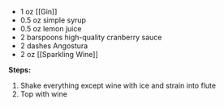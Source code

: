- 1 oz [[Gin]]
- 0.5 oz simple syrup
- 0.5 oz lemon juice
- 2 barspoons high-quality cranberry sauce
- 2 dashes Angostura
- 2 oz [[Sparkling Wine]]

**Steps:**

1. Shake everything except wine with ice and strain into flute
2. Top with wine